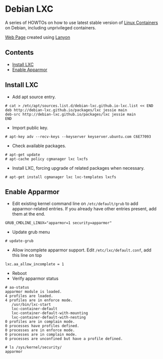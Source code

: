 # Debian LXC

A series of HOWTOs on how to use latest stable version of [Linux Containers](https://linuxcontainers.org) on Debian, including unprivileged containers.

[Web Page](http://debian-lxc.github.io) created using [Lanyon](https://github.com/poole/lanyon)

## Contents

- [Install LXC](#install-lxc)
- [Enable Apparmor](#enable-apparmor)


## Install LXC

- Add apt source entry.
```
# cat > /etc/apt/sources.list.d/debian-lxc.github.io-lxc.list << END
deb http://debian-lxc.github.io/packages/lxc jessie main
deb-src http://debian-lxc.github.io/packages/lxc jessie main
END
```

- Import public key.
```
# apt-key adv --recv-keys --keyserver keyserver.ubuntu.com C6E77093
```

- Check available packages.
```
# apt-get update
# apt-cache policy cgmanager lxc lxcfs 
```

- Install LXC, forcing upgrade of related packages when necessary. 
```
# apt-get install cgmanager lxc lxc-templates lxcfs
```

## Enable Apparmor

- Edit existing kernel command line on ``/etc/default/grub`` to add apparmor-related entries. If you already have other entries present, add them at the end.
```
GRUB_CMDLINE_LINUX="apparmor=1 security=apparmor"
```

- Update grub menu
```
# update-grub
```

- Allow incomplete apparmor support. Edit ``/etc/lxc/default.conf``, add this line on top
```
lxc.aa_allow_incomplete = 1
```

- Reboot
- Verify apparmor status
```
# aa-status
apparmor module is loaded.
4 profiles are loaded.
4 profiles are in enforce mode.
   /usr/bin/lxc-start
   lxc-container-default
   lxc-container-default-with-mounting
   lxc-container-default-with-nesting
0 profiles are in complain mode.
0 processes have profiles defined.
0 processes are in enforce mode.
0 processes are in complain mode.
0 processes are unconfined but have a profile defined.

# ls /sys/kernel/security/
apparmor
```
